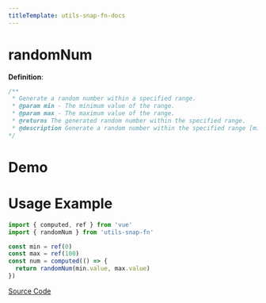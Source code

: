```yaml
---
titleTemplate: utils-snap-fn-docs
---
```


# randomNum

**Definition**:

```js
/**
 * Generate a random number within a specified range.
 * @param min - The minimum value of the range.
 * @param max - The maximum value of the range.
 * @returns The generated random number within the specified range.
 * @description Generate a random number within the specified range [min, max].
*/
```

# Demo

<Box>
  <RandomNumDDemo />
</Box>

# Usage Example

```ts
import { computed, ref } from 'vue'
import { randomNum } from 'utils-snap-fn'

const min = ref(0)
const max = ref(100)
const num = computed(() => {
  return randomNum(min.value, max.value)
})
```

[Source Code](https://github.com/guxuerui/utils-snap-fn/blob/main/src/playground/random/randomNum.ts)